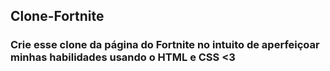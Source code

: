 <h2> Clone-Fortnite </h2>
<h3> Crie esse clone da página do Fortnite no intuito de aperfeiçoar minhas habilidades usando o HTML e CSS <3 </h3>
